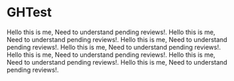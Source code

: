 # GHTest


Hello this is me, Need to understand pending reviews!.
Hello this is me, Need to understand pending reviews!.
Hello this is me, Need to understand pending reviews!.
Hello this is me, Need to understand pending reviews!.
Hello this is me, Need to understand pending reviews!.
Hello this is me, Need to understand pending reviews!.
Hello this is me, Need to understand pending reviews!.
